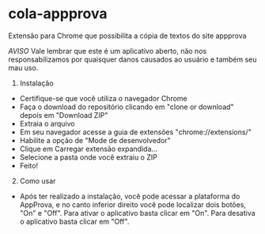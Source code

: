 # cola-appprova
Extensão para Chrome que possibilita a cópia de textos do site appprova

*AVISO*
Vale lembrar que este é um aplicativo aberto, não nos responsabilizamos por quaisquer danos causados ao usuário e também seu mau uso.


1. Instalação
- Certifique-se que você utiliza o navegador Chrome
- Faça o download do repositório clicando em "clone or download" depois em "Download ZIP"
- Extraia o arquivo
- Em seu navegador acesse a guia de extensões "chrome://extensions/"
- Habilite a opção de "Mode de desenvolvedor"
- Clique em Carregar extensão expandida...
- Selecione a pasta onde você extraiu o ZIP
- Feito!


2. Como usar
- Após ter realizado a instalação, você pode acessar a plataforma do AppProva, 
e no canto inferior direito você pode localizar dois botões, "On" e "Off".
Para ativar o aplicativo basta clicar em "On".
Para desativa o aplicativo basta clicar em "Off".
